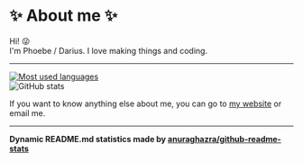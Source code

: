 # :sparkles: About me :sparkles:

Hi! 😜  
I'm Phoebe / Darius. I love making things and coding. 
****
[![Most used languages](https://github-readme-stats.vercel.app/api/top-langs/?username=phoebe-leong&theme=dark&layout=compact)](https://github.com/phoebe-leong?tab=repositories)  
![GitHub stats](https://github-readme-stats.vercel.app/api?username=phoebe-leong&theme=dark)

If you want to know anything else about me, you can go to [my website](https://phoebe-leong.github.io) or email me.

****

**Dynamic README.md statistics made by [anuraghazra/github-readme-stats](https://github.com/anuraghazra/github-readme-stats)**
